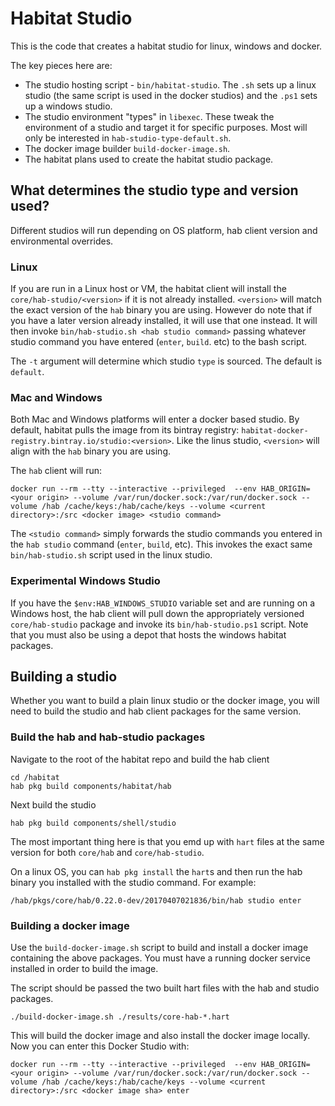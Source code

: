 # Habitat Studio

This is the code that creates a habitat studio for linux, windows and docker.

The key pieces here are:

* The studio hosting script - `bin/habitat-studio`. The `.sh` sets up a linux studio (the same script is used in the docker studios) and the `.ps1` sets up a windows studio.
* The studio environment "types" in `libexec`. These tweak the environment of a studio and target it for specific purposes. Most will only be interested in `hab-studio-type-default.sh`.
* The docker image builder `build-docker-image.sh`.
* The habitat plans used to create the habitat studio package.

## What determines the studio type and version used?

Different studios will run depending on OS platform, hab client version and environmental overrides.

### Linux

If you are run in a Linux host or VM, the habitat client will install the `core/hab-studio/<version>` if it is not already installed. `<version>` will match the exact version of the `hab` binary you are using. However do note that if you have a later version already installed, it will use that one instead. It will then invoke `bin/hab-studio.sh <hab studio command>` passing whatever studio command you have entered (`enter`, `build`. etc) to the bash script.

The `-t` argument will determine which studio `type` is sourced. The default is `default`.

### Mac and Windows

Both Mac and Windows platforms will enter a docker based studio. By default, habitat pulls the image from its bintray registry: `habitat-docker-registry.bintray.io/studio:<version>`. Like the linus studio, `<version>` will align with the `hab` binary you are using.

The `hab` client will run:

```
docker run --rm --tty --interactive --privileged  --env HAB_ORIGIN=<your origin> --volume /var/run/docker.sock:/var/run/docker.sock --volume /hab /cache/keys:/hab/cache/keys --volume <current directory>:/src <docker image> <studio command>
```

The `<studio command>` simply forwards the studio commands you entered in the `hab studio` command (`enter`, `build`, etc). This invokes the exact same `bin/hab-studio.sh` script used in the linux studio.

### Experimental Windows Studio

If you have the `$env:HAB_WINDOWS_STUDIO` variable set and are running on a Windows host, the hab client will pull down the appropriately versioned `core/hab-studio` package and invoke its `bin/hab-studio.ps1` script. Note that you must also be using a depot that hosts the windows habitat packages.

## Building a studio

Whether you want to build a plain linux studio or the docker image, you will need to build the studio and hab client packages for the same version.

### Build the hab and hab-studio packages

Navigate to the root of the habitat repo and build the hab client

```
cd /habitat
hab pkg build components/habitat/hab
```

Next build the studio

```
hab pkg build components/shell/studio
```

The most important thing here is that you emd up with `hart` files at the same version for both `core/hab` and `core/hab-studio`.

On a linux OS, you can `hab pkg install` the `hart`s and then run the hab binary you installed with the studio command. For example:

```
/hab/pkgs/core/hab/0.22.0-dev/20170407021836/bin/hab studio enter
```

### Building a docker image

Use the `build-docker-image.sh` script to build and install a docker image containing the above packages. You must have a running docker service installed in order to build the image.

The script should be passed the two built hart files with the hab and studio packages.

```
./build-docker-image.sh ./results/core-hab-*.hart
```

This will build the docker image and also install the docker image locally. Now you can enter this Docker Studio with:

```
docker run --rm --tty --interactive --privileged  --env HAB_ORIGIN=<your origin> --volume /var/run/docker.sock:/var/run/docker.sock --volume /hab /cache/keys:/hab/cache/keys --volume <current directory>:/src <docker image sha> enter
```
